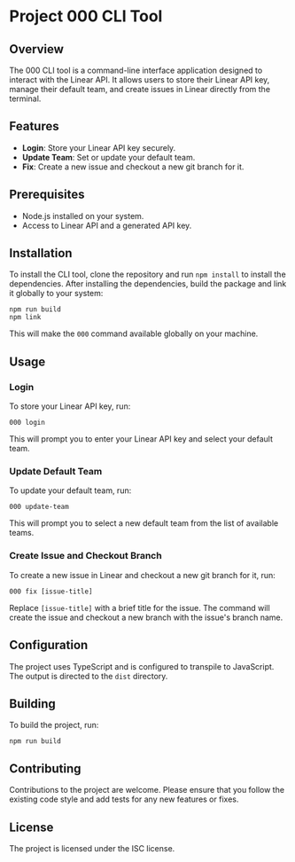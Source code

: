 # Project 000 CLI Tool

## Overview
The 000 CLI tool is a command-line interface application designed to interact with the Linear API. It allows users to store their Linear API key, manage their default team, and create issues in Linear directly from the terminal.

## Features
- **Login**: Store your Linear API key securely.
- **Update Team**: Set or update your default team.
- **Fix**: Create a new issue and checkout a new git branch for it.

## Prerequisites
- Node.js installed on your system.
- Access to Linear API and a generated API key.

## Installation
To install the CLI tool, clone the repository and run `npm install` to install the dependencies. After installing the dependencies, build the package and link it globally to your system:

```shell
npm run build
npm link
```

This will make the `000` command available globally on your machine.

## Usage

### Login
To store your Linear API key, run:
```shell
000 login
```
This will prompt you to enter your Linear API key and select your default team.

### Update Default Team
To update your default team, run:
```shell
000 update-team
```
This will prompt you to select a new default team from the list of available teams.

### Create Issue and Checkout Branch
To create a new issue in Linear and checkout a new git branch for it, run:
```shell
000 fix [issue-title]
```
Replace `[issue-title]` with a brief title for the issue. The command will create the issue and checkout a new branch with the issue's branch name.

## Configuration
The project uses TypeScript and is configured to transpile to JavaScript. The output is directed to the `dist` directory.

## Building
To build the project, run:
```shell
npm run build
```

## Contributing
Contributions to the project are welcome. Please ensure that you follow the existing code style and add tests for any new features or fixes.

## License
The project is licensed under the ISC license.